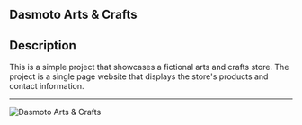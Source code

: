 ## Dasmoto Arts & Crafts

## Description

This is a simple project that showcases a fictional arts and crafts store. The project is a single page website that displays the store's products and contact information.

---

![Dasmoto Arts & Crafts]('./assets/picture.png')
